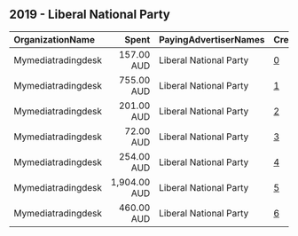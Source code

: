 ## 2019 - Liberal National Party 
|OrganizationName|Spent|PayingAdvertiserNames|CreativeUrls|Impressions|Genders|AgeBrackets|CountryCodes|BillingAddresses|CandidateBallotInformation|
|:---|---:|:---|:---|---:|:---|:---|:---|:---|:---|
|Mymediatradingdesk|157.00 AUD|Liberal National Party|[0](https://www.snap.com/political-ads/asset/6059477af3247b6fcb39ee6a8495a49f9756937a8ee42e0531b12cdae8041d22?mediaType=mp4)|39,631||18+|australia|AU||
|Mymediatradingdesk|755.00 AUD|Liberal National Party|[1](https://www.snap.com/political-ads/asset/6059477af3247b6fcb39ee6a8495a49f9756937a8ee42e0531b12cdae8041d22?mediaType=mp4)|182,992||18+|australia|AU||
|Mymediatradingdesk|201.00 AUD|Liberal National Party|[2](https://www.snap.com/political-ads/asset/6059477af3247b6fcb39ee6a8495a49f9756937a8ee42e0531b12cdae8041d22?mediaType=mp4)|53,275||18+|australia|AU||
|Mymediatradingdesk|72.00 AUD|Liberal National Party|[3](https://www.snap.com/political-ads/asset/9e95326f1a42f9fd2f2e34e7cb0dfa844af159b9c04958a260c8e86a4ad73e70?mediaType=mp4)|19,059||18+|australia|AU||
|Mymediatradingdesk|254.00 AUD|Liberal National Party|[4](https://www.snap.com/political-ads/asset/393d732b7511f5e6fe7839432f538241172ad3a9fe70d56145ad1974d9394294?mediaType=mp4)|68,524||18+|australia|AU||
|Mymediatradingdesk|1,904.00 AUD|Liberal National Party|[5](https://www.snap.com/political-ads/asset/393d732b7511f5e6fe7839432f538241172ad3a9fe70d56145ad1974d9394294?mediaType=mp4)|387,357||18+|australia|AU||
|Mymediatradingdesk|460.00 AUD|Liberal National Party|[6](https://www.snap.com/political-ads/asset/fee78f3fc9cf83f4fbf651e67340b397ca3c2a90fb8aa8b4e73ed491432ddba1?mediaType=mp4)|106,781||18+|australia|AU||
